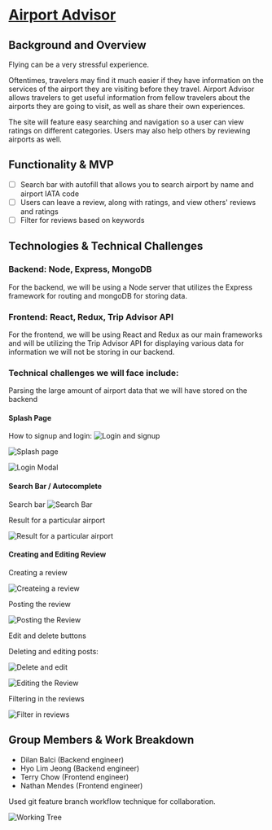 # [Airport Advisor](http://airport-advisor.herokuapp.com/)


## Background and Overview

Flying can be a very stressful experience.

Oftentimes, travelers may find it much easier if they have information on the services of the airport they are visiting before they travel. Airport Advisor allows travelers to get useful information from fellow travelers about the airports they are going to visit, as well as share their own experiences.

The site will feature easy searching and navigation so a user can view ratings on different categories. Users may also help others by reviewing airports as well.

## Functionality & MVP

- [ ] Search bar with autofill that allows you to search airport by name and airport IATA code
- [ ] Users can leave a review, along with ratings, and view others' reviews and ratings
- [ ] Filter for reviews based on keywords

## Technologies & Technical Challenges

### Backend: Node, Express, MongoDB

For the backend, we will be using a Node server that utilizes the Express framework for routing and mongoDB for storing data.

### Frontend: React, Redux, Trip Advisor API

For the frontend, we will be using React and Redux as our main frameworks and will be utilizing the Trip Advisor API for displaying various data for information we will not be storing in our backend.

### Technical challenges we will face include:

Parsing the large amount of airport data that we will have stored on the backend

#### Splash Page

How to signup and login:
![Login and signup](readme_photos/demologin-edit-delete-review.gif)

![Splash page](readme_photos/landing.png)

![Login Modal](readme_photos/login.png)

#### Search Bar / Autocomplete

Search bar
![Search Bar](readme_photos/search.png) 

Result for a particular airport

![Result for a particular airport](readme_photos/general_review.png)

#### Creating and Editing Review

Creating a review


![Createing a review](readme_photos/each_review1.png)

Posting the review

![Posting the Review](readme_photos/each_review2.png)

Edit and delete buttons

Deleting and editing posts:

![Delete and edit](readme_photos/demologin-edit-delete-review.gif)

![Editing the Review](readme_photos/edit_review.png)

Filtering in the reviews

![Filter in reviews](readme_photos/review_show.png)


## Group Members & Work Breakdown

- Dilan Balci (Backend engineer)
- Hyo Lim Jeong (Backend engineer)
- Terry Chow (Frontend engineer)
- Nathan Mendes (Frontend engineer)

Used git feature branch workflow technique for collaboration.

![Working Tree](readme_photos/work_flow.png)
